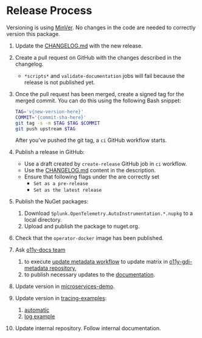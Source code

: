 # Release Process

Versioning is using [MinVer](https://github.com/adamralph/minver).
No changes in the code are needed to correctly version this package.

1. Update the [CHANGELOG.md](CHANGELOG.md) with the new release.

1. Create a pull request on GitHub with the changes described in the changelog.
   - `*scripts*` and `validate-documentation` jobs will fail
     because the release is not published yet.

1. Once the pull request has been merged, create a signed tag for the merged commit.
   You can do this using the following Bash snippet:

   ```bash
   TAG='v{new-version-here}'
   COMMIT='{commit-sha-here}'
   git tag -s -m $TAG $TAG $COMMIT
   git push upstream $TAG
   ```

   After you've pushed the git tag, a `ci` GitHub workflow starts.

1. Publish a release in GitHub:

   - Use a draft created by `create-release` GitHub job in `ci` workflow.
   - Use the [CHANGELOG.md](CHANGELOG.md) content in the description.
   - Ensure that following flags under the are correctly set
      - `Set as a pre-release`
      - `Set as the latest release`

1. Publish the NuGet packages:
    1. Download `Splunk.OpenTelemetry.AutoInstrumentation.*.nupkg` to a local
    directory.
    1. Upload and publish the package to nuget.org.

1. Check that the `operator-docker` image has been published.

1. Ask [o11y-docs team](https://github.com/orgs/splunk/teams/o11y-docs)
    1. to execute [update metadata workflow](https://github.com/splunk/o11y-gdi-metadata/actions/workflows/update-metadata.yaml)
       to update matrix in [o11y-gdi-metadata repository](https://github.com/splunk/o11y-gdi-metadata/tree/main/apm/splunk-otel-dotnet),
    1. to publish necessary updates to the [documentation](https://github.com/splunk/public-o11y-docs).

1. Update version in [microservices-demo](https://github.com/signalfx/microservices-demo/blob/main/src/cartservice/Dockerfile).

1. Update version in [tracing-examples](https://github.com/signalfx/tracing-examples):
    1. [automatic](https://github.com/signalfx/tracing-examples/blob/main/opentelemetry-tracing/opentelemetry-dotnet/automatic/aspnetcore-and-mongodb/InstrumentContainer/Dockerfile)
    1. [log example](https://github.com/signalfx/tracing-examples/edit/main/opentelemetry-tracing/opentelemetry-dotnet/log-trace-correlation/Dockerfile)

1. Update internal repository. Follow internal documentation.
